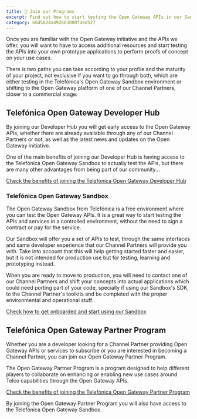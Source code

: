 ```yaml
---
title: 🏅 Join our Programs
excerpt: Find out how to start testing the Open Gateway APIs in our Sandbox or go commercial with one of our Channel Partners
category: 66d5624a492663000f4ed527
---
```


Once you are familiar with the Open Gateway initiative and the APIs we offer, you will want to have to access additional resources and start testing the APIs into your own prototype applications to perform proofs of concept on your use cases.

There is two paths you can take according to your profile and the maturity of your project, not exclusive if you want to go through both, which are either testing in the Telefónica's Open Gateway Sandbox environment or shifting to the Open Gateway platform of one of our Channel Partners, closer to a commercial stage.

## Telefónica Open Gateway Developer Hub

By joining our Developer Hub you will get early access to the Open Gateway APIs, whether there are already available through any of our Channel Partners or not, as well as the latest news and updates on the Open Gateway initiative.

One of the main benefits of joining our Developer Hub is having access to the Telefónica Open Gateway Sandbox to actually test the APIs, but there are many other advantages from being part of our community...

<a href="https://opengateway.telefonica.com/en/developer-hub" target="_blank">Check the benefits of joining the Telefónica Open Gateway Developer Hub</a>

### Telefónica Open Gateway Sandbox

The Open Gateway Sandbox from Telefónica is a free environment where you can test the Open Gateway APIs. It is a great way to start testing the APIs and services in a controlled environment, without the need to sign a contract or pay for the service.

Our Sandbox will offer you a set of APIs to test, through the same interfaces and same developer experience that our Channel Partners will provide you with. Take into account that this will help getting started faster and easier, but it is not intended for production use but for testing, learning and prototyping instead.

When you are ready to move to production, you will need to contact one of our Channel Partners and shift your concepts into actual applications which could need porting part of your code, specially if using our Sandbox's SDK, to the Channel Partner's toolkits and be completed with the proper environmental and operational stuff.

[Check how to get onboarded and start using our Sandbox](sandbox/sandbox.md)

## Telefónica Open Gateway Partner Program

Whether you are a developer looking for a Channel Partner providing Open Gateway APIs or services to subscribe or you are interested in becoming a Channel Partner, you can join our Open Gateway Partner Program.

The Open Gateway Partner Program is a program designed to help different players to collaborate on enhancing or enabling new use cases around Telco capabilities through the Open Gateway APIs.

<a href="https://opengateway.telefonica.com/en/partner-program" target="_blank">Check the benefits of joining the Telefónica Open Gateway Partner Program</a>

By joining the Open Gateway Partner Program you will also have access to the Telefónica Open Gateway Sandbox.